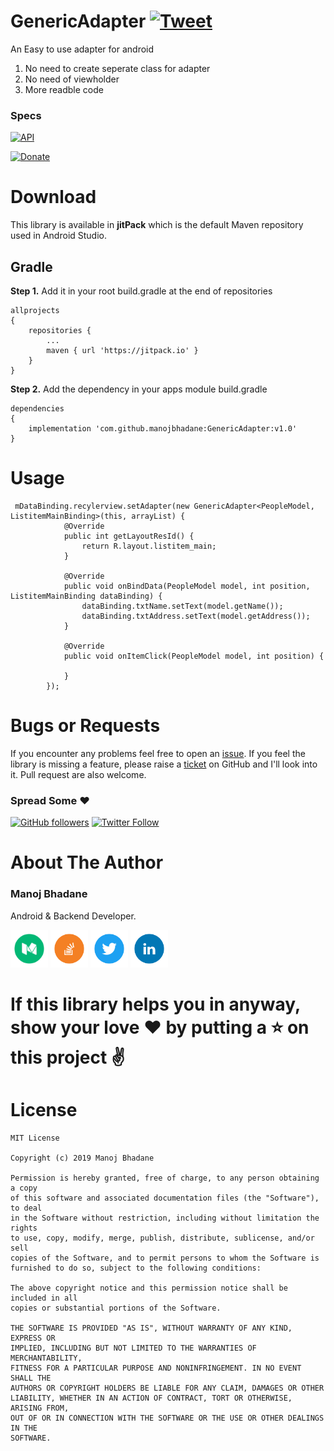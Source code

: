 # GenericAdapter [![Tweet](https://img.shields.io/twitter/url/http/shields.io.svg?style=social)](https://twitter.com/intent/tweet?url=https://github.com/manojbhadane/EasyRetro)

An Easy to use adapter for android

1. No need to create seperate class for adapter
2. No need of viewholder 
3. More readble code

### Specs
<!---[![](https://jitpack.io/v/manojbhadane/QButton.svg)](https://jitpack.io/#manojbhadane/QButton)-->
[![API](https://img.shields.io/badge/API-16%2B-orange.svg?style=flat)](https://android-arsenal.com/api?level=16) 
<!---[![Android Arsenal](https://img.shields.io/badge/Android%20Arsenal-QButton-brightgreen.svg?style=flat)](https://android-arsenal.com/details/1/7506)-->
[![Donate](https://img.shields.io/badge/Donate-PayPal-blue.svg)](https://paypal.me/manojbhadane)
<!---[![License](https://img.shields.io/badge/License-Apache%202.0-blue.svg)](https://opensource.org/licenses/Apache-2.0) -->

# Download

This library is available in **jitPack** which is the default Maven repository used in Android Studio.

## Gradle 
**Step 1.** Add it in your root build.gradle at the end of repositories
```
allprojects 
{
	repositories {
		...
		maven { url 'https://jitpack.io' }
	}
}
```

**Step 2.** Add the dependency in your apps module build.gradle
```
dependencies 
{
 	implementation 'com.github.manojbhadane:GenericAdapter:v1.0'
}
```

# Usage

```
 mDataBinding.recylerview.setAdapter(new GenericAdapter<PeopleModel, ListitemMainBinding>(this, arrayList) {
            @Override
            public int getLayoutResId() {
                return R.layout.listitem_main;
            }

            @Override
            public void onBindData(PeopleModel model, int position, ListitemMainBinding dataBinding) {
                dataBinding.txtName.setText(model.getName());
                dataBinding.txtAddress.setText(model.getAddress());
            }

            @Override
            public void onItemClick(PeopleModel model, int position) {

            }
        });
```

# Bugs or Requests

If you encounter any problems feel free to open an [issue](https://github.com/manojbhadane/GenericAdapter/issues/new?assignees=&labels=&template=bug_report.md). If you feel the library is missing a feature, please raise a [ticket](https://github.com/manojbhadane/EasyRetro/issues/new?assignees=&labels=&template=feature_request.md) on GitHub and I'll look into it. Pull request are also welcome. 

### Spread Some :heart:
[![GitHub followers](https://img.shields.io/github/followers/manojbhadane.svg?style=social&label=Follow)](https://github.com/manojbhadane)  [![Twitter Follow](https://img.shields.io/twitter/follow/manojbhadane.svg?style=social)](https://twitter.com/Manoj_bhadane) 

# About The Author

### Manoj Bhadane

Android & Backend Developer.


<a href="https://medium.com/@manojbhadane"><img src="https://github.com/manojbhadane/Social-Icons/blob/master/medium-icon.png?raw=true" width="60"></a>
<a href="https://stackoverflow.com/users/4034678/manoj-bhadane"><img src="https://github.com/manojbhadane/Social-Icons/blob/master/stackoverflow-icon.png?raw=true" width="60"></a>
<a href="https://twitter.com/Manoj_bhadane"><img src="https://github.com/manojbhadane/Social-Icons/blob/master/twitter-icon.png?raw=true" width="60"></a>
<a href="https://in.linkedin.com/in/manojbhadane"><img src="https://github.com/manojbhadane/Social-Icons/blob/master/linkedin-icon.png?raw=true" width="60"></a>

# If this library helps you in anyway, show your love :heart: by putting a :star: on this project :v:

# License

```
MIT License

Copyright (c) 2019 Manoj Bhadane

Permission is hereby granted, free of charge, to any person obtaining a copy
of this software and associated documentation files (the "Software"), to deal
in the Software without restriction, including without limitation the rights
to use, copy, modify, merge, publish, distribute, sublicense, and/or sell
copies of the Software, and to permit persons to whom the Software is
furnished to do so, subject to the following conditions:

The above copyright notice and this permission notice shall be included in all
copies or substantial portions of the Software.

THE SOFTWARE IS PROVIDED "AS IS", WITHOUT WARRANTY OF ANY KIND, EXPRESS OR
IMPLIED, INCLUDING BUT NOT LIMITED TO THE WARRANTIES OF MERCHANTABILITY,
FITNESS FOR A PARTICULAR PURPOSE AND NONINFRINGEMENT. IN NO EVENT SHALL THE
AUTHORS OR COPYRIGHT HOLDERS BE LIABLE FOR ANY CLAIM, DAMAGES OR OTHER
LIABILITY, WHETHER IN AN ACTION OF CONTRACT, TORT OR OTHERWISE, ARISING FROM,
OUT OF OR IN CONNECTION WITH THE SOFTWARE OR THE USE OR OTHER DEALINGS IN THE
SOFTWARE.
```

